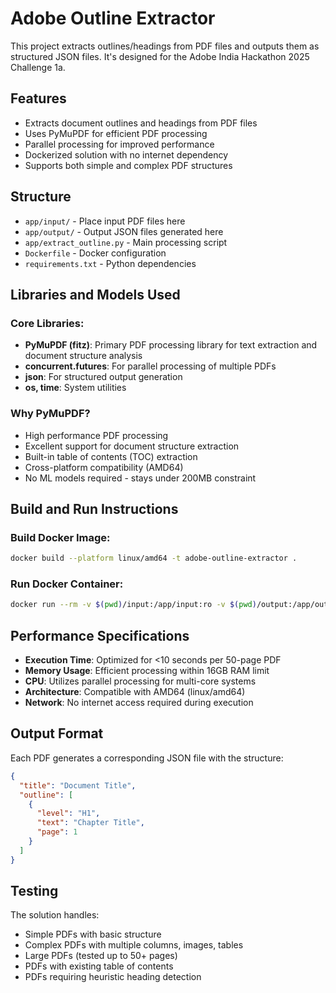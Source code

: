 # Adobe Outline Extractor

This project extracts outlines/headings from PDF files and outputs them as structured JSON files. It's designed for the Adobe India Hackathon 2025 Challenge 1a.

## Features

- Extracts document outlines and headings from PDF files
- Uses PyMuPDF for efficient PDF processing
- Parallel processing for improved performance
- Dockerized solution with no internet dependency
- Supports both simple and complex PDF structures

## Structure

- `app/input/` - Place input PDF files here
- `app/output/` - Output JSON files generated here  
- `app/extract_outline.py` - Main processing script
- `Dockerfile` - Docker configuration
- `requirements.txt` - Python dependencies

## Libraries and Models Used

### Core Libraries:
- **PyMuPDF (fitz)**: Primary PDF processing library for text extraction and document structure analysis
- **concurrent.futures**: For parallel processing of multiple PDFs
- **json**: For structured output generation
- **os, time**: System utilities

### Why PyMuPDF?
- High performance PDF processing
- Excellent support for document structure extraction
- Built-in table of contents (TOC) extraction
- Cross-platform compatibility (AMD64)
- No ML models required - stays under 200MB constraint

## Build and Run Instructions

### Build Docker Image:
```bash
docker build --platform linux/amd64 -t adobe-outline-extractor .
```

### Run Docker Container:
```bash
docker run --rm -v $(pwd)/input:/app/input:ro -v $(pwd)/output:/app/output --network none adobe-outline-extractor
```

## Performance Specifications

- **Execution Time**: Optimized for <10 seconds per 50-page PDF
- **Memory Usage**: Efficient processing within 16GB RAM limit
- **CPU**: Utilizes parallel processing for multi-core systems
- **Architecture**: Compatible with AMD64 (linux/amd64)
- **Network**: No internet access required during execution

## Output Format

Each PDF generates a corresponding JSON file with the structure:
```json
{
  "title": "Document Title",
  "outline": [
    {
      "level": "H1",
      "text": "Chapter Title",
      "page": 1
    }
  ]
}
```

## Testing

The solution handles:
- Simple PDFs with basic structure
- Complex PDFs with multiple columns, images, tables
- Large PDFs (tested up to 50+ pages)
- PDFs with existing table of contents
- PDFs requiring heuristic heading detection
